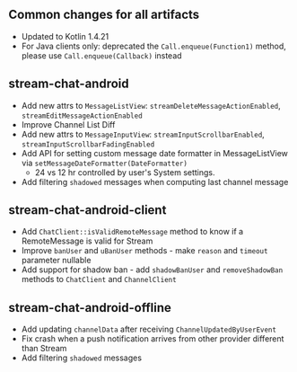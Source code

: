 ## Common changes for all artifacts
- Updated to Kotlin 1.4.21
- For Java clients only: deprecated the `Call.enqueue(Function1)` method, please use `Call.enqueue(Callback)` instead

## stream-chat-android
- Add new attrs to `MessageListView`: `streamDeleteMessageActionEnabled`, `streamEditMessageActionEnabled`
- Improve Channel List Diff
- Add new attrs to `MessageInputView`: `streamInputScrollbarEnabled`, `streamInputScrollbarFadingEnabled`
- Add API for setting custom message date formatter in MessageListView via `setMessageDateFormatter(DateFormatter)`
    - 24 vs 12 hr controlled by user's System settings.
- Add filtering `shadowed` messages when computing last channel message

## stream-chat-android-client
- Add `ChatClient::isValidRemoteMessage` method to know if a RemoteMessage is valid for Stream
- Improve `banUser` and `uBanUser` methods - make `reason` and `timeout` parameter nullable
- Add support for shadow ban - add `shadowBanUser` and `removeShadowBan` methods to `ChatClient` and `ChannelClient`

## stream-chat-android-offline
- Add updating `channelData` after receiving `ChannelUpdatedByUserEvent`
- Fix crash when a push notification arrives from other provider different than Stream
- Add filtering `shadowed` messages
